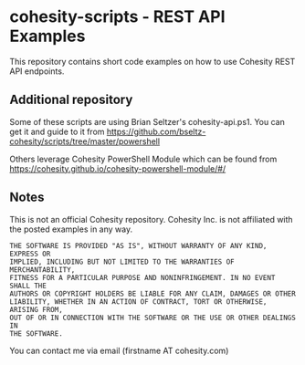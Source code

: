# cohesity-scripts - REST API Examples

This repository contains short code examples on how to use Cohesity REST API endpoints.

## Additional repository

Some of these scripts are using Brian Seltzer's cohesity-api.ps1. You can get it and guide to it from https://github.com/bseltz-cohesity/scripts/tree/master/powershell

Others leverage Cohesity PowerShell Module which can be found from https://cohesity.github.io/cohesity-powershell-module/#/

## Notes
This is not an official Cohesity repository. Cohesity Inc. is not affiliated with the posted examples in any way.

```
THE SOFTWARE IS PROVIDED "AS IS", WITHOUT WARRANTY OF ANY KIND, EXPRESS OR
IMPLIED, INCLUDING BUT NOT LIMITED TO THE WARRANTIES OF MERCHANTABILITY,
FITNESS FOR A PARTICULAR PURPOSE AND NONINFRINGEMENT. IN NO EVENT SHALL THE
AUTHORS OR COPYRIGHT HOLDERS BE LIABLE FOR ANY CLAIM, DAMAGES OR OTHER
LIABILITY, WHETHER IN AN ACTION OF CONTRACT, TORT OR OTHERWISE, ARISING FROM,
OUT OF OR IN CONNECTION WITH THE SOFTWARE OR THE USE OR OTHER DEALINGS IN
THE SOFTWARE.
```

You can contact me via email (firstname AT cohesity.com)
